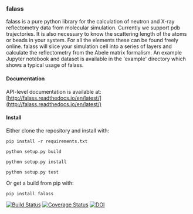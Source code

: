 ### falass

falass is a pure python library for the calculation of neutron and X-ray reflectometry data from molecular simulation. Currently we support pdb trajectories. It is also necessary to know the scattering length of the atoms or beads in your system. For all the elements these can be found freely online. falass will slice your simulation cell into a series of layers and calculate the reflectometry from the Abele matrix formalism. An example Jupyter notebook and dataset is available in the 'example' directory which shows a typical usage of falass.

#### Documentation

API-level documentation is available at: [http://falass.readthedocs.io/en/latest/](http://falass.readthedocs.io/en/latest/) 

#### Install

Either clone the repository and install with:

```
pip install -r requirements.txt 

python setup.py build

python setup.py install 

python setup.py test
```

Or get a build from pip with:

`pip install falass`

[![Build Status](https://travis-ci.org/arm61/falass.svg?branch=0.0.2)](https://travis-ci.org/arm61/falass)
[![Coverage Status](https://coveralls.io/repos/github/arm61/falass/badge.svg?branch=master)](https://coveralls.io/github/arm61/falass?branch=master)
[![DOI](https://zenodo.org/badge/112358527.svg)](https://zenodo.org/badge/latestdoi/112358527)
